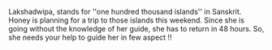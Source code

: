 Lakshadwipa, stands for ''one hundred thousand islands'' in Sanskrit. Honey is planning for a trip to
those islands this weekend. Since she is going without the knowledge of her guide, she has to return in 48
hours. So, she needs your help to guide her in few aspect !!
